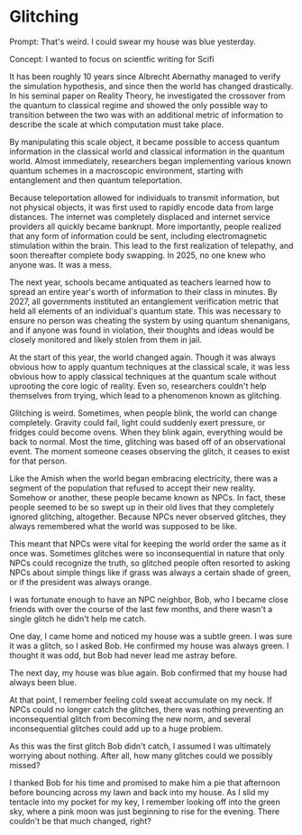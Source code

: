 # Glitching
Prompt: That's weird. I could swear my house was blue yesterday.

Concept: I wanted to focus on scientfic writing for Scifi

It has been roughly 10 years since Albrecht Abernathy managed to verify the simulation hypothesis, and since then the world has changed drastically. In his seminal paper on Reality Theory, he investigated the crossover from the quantum to classical regime and showed the only possible way to transition between the two was with an additional metric of information to describe the scale at which computation must take place.

By manipulating this scale object, it became possible to access quantum information in the classical world and classical information in the quantum world. Almost immediately, researchers began implementing various known quantum schemes in a macroscopic environment, starting with entanglement and then quantum teleportation.

Because teleportation allowed for individuals to transmit information, but not physical objects, it was first used to rapidly encode data from large distances. The internet was completely displaced and internet service providers all quickly became bankrupt. More importantly, people realized that any form of information could be sent, including electromagnetic stimulation within the brain. This lead to the first realization of telepathy, and soon thereafter complete body swapping. In 2025, no one knew who anyone was. It was a mess.

The next year, schools became antiquated as teachers learned how to spread an entire year's worth of information to their class in minutes. By 2027, all governments instituted an entanglement verification metric that held all elements of an individual's quantum state. This was necessary to ensure no person was cheating the system by using quantum shenanigans, and if anyone was found in violation, their thoughts and ideas would be closely monitored and likely stolen from them in jail.

At the start of this year, the world changed again. Though it was always obvious how to apply quantum techniques at the classical scale, it was less obvious how to apply classical techniques at the quantum scale without uprooting the core logic of reality. Even so, researchers couldn't help themselves from trying, which lead to a phenomenon known as glitching.

Glitching is weird. Sometimes, when people blink, the world can change completely. Gravity could fail, light could suddenly exert pressure, or fridges could become ovens. When they blink again, everything would be back to normal. Most the time, glitching was based off of an observational event. The moment someone ceases observing the glitch, it ceases to exist for that person.

Like the Amish when the world began embracing electricity, there was a segment of the population that refused to accept their new reality. Somehow or another, these people became known as NPCs. In fact, these people seemed to be so swept up in their old lives that they completely ignored glitching, altogether. Because NPCs never observed glitches, they always remembered what the world was supposed to be like.

This meant that NPCs were vital for keeping the world order the same as it once was. Sometimes glitches were so inconsequential in nature that only NPCs could recognize the truth, so glitched people often resorted to asking NPCs about simple things like if grass was always a certain shade of green, or if the president was always orange.

I was fortunate enough to have an NPC neighbor, Bob, who I became close friends with over the course of the last few months, and there wasn't a single glitch he didn't help me catch.

One day, I came home and noticed my house was a subtle green. I was sure it was a glitch, so I asked Bob. He confirmed my house was always green. I thought it was odd, but Bob had never lead me astray before.

The next day, my house was blue again. Bob confirmed that my house had always been blue.

At that point, I remember feeling cold sweat accumulate on my neck. If NPCs could no longer catch the glitches, there was nothing preventing an inconsequential glitch from becoming the new norm, and several inconsequential glitches could add up to a huge problem.

As this was the first glitch Bob didn't catch, I assumed I was ultimately worrying about nothing. After all, how many glitches could we possibly missed?

I thanked Bob for his time and promised to make him a pie that afternoon before bouncing across my lawn and back into my house. As I slid my tentacle into my pocket for my key, I remember looking off into the green sky, where a pink moon was just beginning to rise for the evening. There couldn't be that much changed, right?

